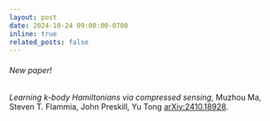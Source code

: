 ```yaml
---
layout: post
date: 2024-10-24 09:00:00-0700
inline: true
related_posts: false
---
```


###### New paper! 

*Learning k-body Hamiltonians via compressed sensing*, Muzhou Ma, Steven T. Flammia, John Preskill, Yu Tong [arXiv:2410.18928](https://arxiv.org/abs/2410.18928).
